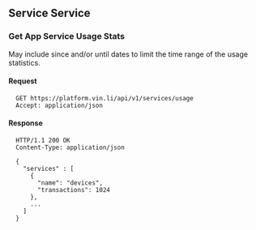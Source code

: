 Service Service
--------------

### Get App Service Usage Stats

May include since and/or until dates to limit the time range of the usage statistics.

#### Request

      GET https://platform.vin.li/api/v1/services/usage
      Accept: application/json

#### Response


      HTTP/1.1 200 OK
      Content-Type: application/json

      {
        "services" : [
          {
            "name": "devices",
            "transactions": 1024
          },
          ...
        ]
      }
